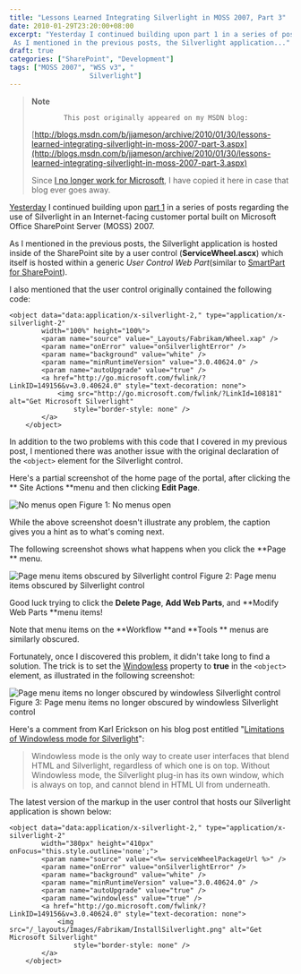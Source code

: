 ```yaml
---
title: "Lessons Learned Integrating Silverlight in MOSS 2007, Part 3"
date: 2010-01-29T23:20:00+08:00
excerpt: "Yesterday I continued building upon part 1 in a series of posts regarding the use of Silverlight in an Internet-facing customer portal built on Microsoft Office SharePoint Server (MOSS) 2007. 
 As I mentioned in the previous posts, the Silverlight application..."
draft: true
categories: ["SharePoint", "Development"]
tags: ["MOSS 2007", "WSS v3", "
                    Silverlight"]
---
```


> **Note**
> 
>             This post originally appeared on my MSDN blog:
> 
> [http://blogs.msdn.com/b/jjameson/archive/2010/01/30/lessons-learned-integrating-silverlight-in-moss-2007-part-3.aspx](http://blogs.msdn.com/b/jjameson/archive/2010/01/30/lessons-learned-integrating-silverlight-in-moss-2007-part-3.aspx)
> 
> Since [I no longer work for Microsoft](/blog/jjameson/2011/09/02/last-day-with-microsoft), I have copied it here in case that blog ever goes away.

[Yesterday](/blog/jjameson/2010/01/29/lessons-learned-integrating-silverlight-in-moss-2007-part-2) I continued building upon [part 1](/blog/jjameson/2010/01/28/lessons-learned-integrating-silverlight-in-moss-2007-part-1) in a series of posts regarding the use of Silverlight in an Internet-facing customer portal built on Microsoft Office SharePoint Server (MOSS) 2007.

As I mentioned in the previous posts, the Silverlight application is hosted inside of the SharePoint site by a user control (**ServiceWheel.ascx**) which itself is hosted within a generic *User Control Web Part*(similar to [SmartPart for SharePoint](http://www.codeplex.com/smartpart)).

I also mentioned that the user control originally contained the following code:

```
<object data="data:application/x-silverlight-2," type="application/x-silverlight-2"
        width="100%" height="100%">
        <param name="source" value="_Layouts/Fabrikam/Wheel.xap" />
        <param name="onError" value="onSilverlightError" />
        <param name="background" value="white" />
        <param name="minRuntimeVersion" value="3.0.40624.0" />
        <param name="autoUpgrade" value="true" />
        <a href="http://go.microsoft.com/fwlink/?LinkID=149156&v=3.0.40624.0" style="text-decoration: none">
            <img src="http://go.microsoft.com/fwlink/?LinkId=108181" alt="Get Microsoft Silverlight"
                style="border-style: none" />
        </a>
    </object>
```

In addition to the two problems with this code that I covered in my previous post, I mentioned there was another issue with the original declaration of the `<object>` element for the Silverlight control.

Here's a partial screenshot of the home page of the portal, after clicking the **            Site Actions **menu and then clicking **Edit Page**.

![No menus open](https://www.technologytoolbox.com/blog/images/www_technologytoolbox_com/blog/jjameson/9/o_Silverlight%20-%20No%20menu%20open.png)
Figure 1: No menus open

While the above screenshot doesn't illustrate any problem, the caption gives you a hint as to what's coming next.

The following screenshot shows what happens when you click the **Page ** menu.

![Page menu items obscured by Silverlight control](https://www.technologytoolbox.com/blog/images/www_technologytoolbox_com/blog/jjameson/9/o_Silverlight%20-%20Obscured%20menu.png)
Figure 2: Page menu items obscured by Silverlight control

Good luck trying to click the **Delete Page**, **Add Web Parts**, and **Modify Web Parts **menu items!

Note that menu items on the **Workflow **and **Tools ** menus are similarly obscured.

Fortunately, once I discovered this problem, it didn't take long to find a solution. The trick is to set the [Windowless](http://msdn.microsoft.com/en-us/library/cc838156%28VS.95%29.aspx) property to **true** in the `<object>` element, as illustrated in the following screenshot:

![Page menu items no longer obscured by windowless Silverlight control](https://www.technologytoolbox.com/blog/images/www_technologytoolbox_com/blog/jjameson/9/r_Silverlight%20-%20Unobscured%20menu%20(windowless).png)
Figure 3: Page menu items no longer obscured by windowless Silverlight control

Here's a comment from Karl Erickson on his blog post entitled "[Limitations
of Windowless mode for Silverlight](http://blogs.msdn.com/silverlight_sdk/archive/2008/11/12/limitations-of-windowless-mode-for-silverlight.aspx)":

> Windowless mode is the only way to create user interfaces that blend HTML and Silverlight,
> regardless of which one is on top. Without Windowless mode, the Silverlight plug-in
> has its own window, which is always on top, and cannot blend in HTML UI from underneath.

The latest version of the markup in the user control that hosts our Silverlight application is shown below:

```
<object data="data:application/x-silverlight-2," type="application/x-silverlight-2"
        width="380px" height="410px" onFocus="this.style.outline='none';">
        <param name="source" value="<%= serviceWheelPackageUrl %>" />
        <param name="onError" value="onSilverlightError" />
        <param name="background" value="white" />
        <param name="minRuntimeVersion" value="3.0.40624.0" />
        <param name="autoUpgrade" value="true" />
        <param name="windowless" value="true" />
        <a href="http://go.microsoft.com/fwlink/?LinkID=149156&v=3.0.40624.0" style="text-decoration: none">
            <img src="/_layouts/Images/Fabrikam/InstallSilverlight.png" alt="Get Microsoft Silverlight"
                style="border-style: none" />
        </a>
    </object>
```

